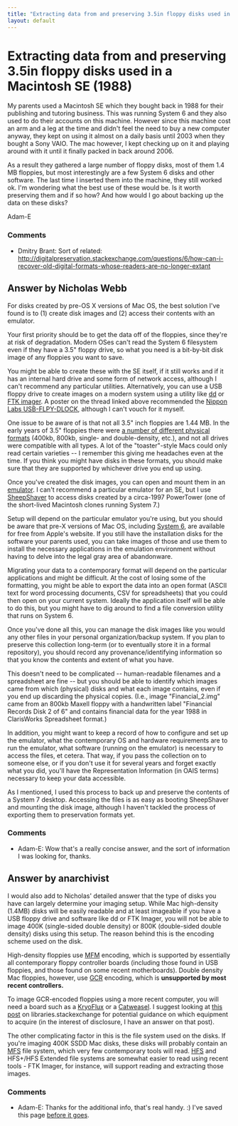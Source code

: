 ```yaml
---
title: "Extracting data from and preserving 3.5in floppy disks used in a Macintosh SE (1988)"
layout: default
---
```

Extracting data from and preserving 3.5in floppy disks used in a Macintosh SE (1988)
=====================
My parents used a Macintosh SE which they bought back in 1988 for their
publishing and tutoring business. This was running System 6 and they
also used to do their accounts on this machine. However since this
machine cost an arm and a leg at the time and didn't feel the need to
buy a new computer anyway, they kept on using it almost on a daily basis
until 2003 when they bought a Sony VAIO. The mac however, I kept
checking up on it and playing around with it until it finally packed in
back around 2006.

As a result they gathered a large number of floppy disks, most of them
1.4 MB floppies, but most interestingly are a few System 6 disks and
other software. The last time I inserted them into the machine, they
still worked ok. I'm wondering what the best use of these would be. Is
it worth preserving them and if so how? And how would I go about backing
up the data on these disks?

Adam-E

### Comments ###
* Dmitry Brant: Sort of related:
http://digitalpreservation.stackexchange.com/questions/6/how-can-i-recover-old-digital-formats-whose-readers-are-no-longer-extant


Answer by Nicholas Webb
----------------
For disks created by pre-OS X versions of Mac OS, the best solution I've
found is to (1) create disk images and (2) access their contents with an
emulator.

Your first priority should be to get the data off of the floppies, since
they're at risk of degradation. Modern OSes can't read the System 6
filesystem even if they have a 3.5" floppy drive, so what you need is a
bit-by-bit disk image of any floppies you want to save.

You might be able to create these with the SE itself, if it still works
and if it has an internal hard drive and some form of network access,
although I can't recommend any particular utilities. Alternatively, you
can use a USB floppy drive to create images on a modern system using a
utility like [dd](http://en.wikipedia.org/wiki/Dd_%28Unix%29) or [FTK
imager](http://en.wikipedia.org/wiki/FTK). A poster on the thread linked
above recommended the [Nippon Labs
USB-FLPY-DLOCK](http://www.newegg.com/Product/Product.aspx?Item=N82E16821105004),
although I can't vouch for it myself.

One issue to be aware of is that not all 3.5" inch floppies are 1.44 MB.
In the early years of 3.5" floppies there were [a number of different
physical
formats](http://en.wikipedia.org/wiki/3.5%22_Floppy_Disk#3+1.E2.81.842-inch_floppy_disk_.28.22Microfloppy.22.29)
(400kb, 800kb, single- and double-density, etc.), and not all drives
were compatible with all types. A lot of the "toaster"-style Macs could
only read certain varieties -- I remember this giving me headaches even
at the time. If you think you might have disks in these formats, you
should make sure that they are supported by whichever drive you end up
using.

Once you've created the disk images, you can open and mount them in an
[emulator](http://en.wikipedia.org/wiki/List_of_computer_system_emulators#Apple_Macintosh_with_680x0_CPU).
I can't recommend a particular emulator for an SE, but I use
[SheepShaver](http://en.wikipedia.org/wiki/SheepShaver) to access disks
created by a circa-1997 PowerTower (one of the short-lived Macintosh
clones running System 7.)

Setup will depend on the particular emulator you're using, but you
should be aware that pre-X versions of Mac OS, including [System
6](http://download.info.apple.com/Apple_Support_Area/Apple_Software_Updates/English-North_American/Macintosh/System/Older_System/System_6.0.x/),
are available for free from Apple's website. If you still have the
installation disks for the software your parents used, you can take
images of those and use them to install the necessary applications in
the emulation environment without having to delve into the legal gray
area of abandonware.

Migrating your data to a contemporary format will depend on the
particular applications and might be difficult. At the cost of losing
some of the formatting, you might be able to export the data into an
open format (ASCII text for word processing documents, CSV for
spreadsheets) that you could then open on your current system. Ideally
the application itself will be able to do this, but you might have to
dig around to find a file conversion utility that runs on System 6.

Once you've done all this, you can manage the disk images like you would
any other files in your personal organization/backup system. If you plan
to preserve this collection long-term (or to eventually store it in a
formal repository), you should record any provenance/identifying
information so that you know the contents and extent of what you have.

This doesn't need to be complicated -- human-readable filenames and a
spreadsheet are fine -- but you should be able to identify which images
came from which (physical) disks and what each image contains, even if
you end up discarding the physical copies. (I.e., image
"Financial\_2.img" came from an 800kb Maxell floppy with a handwritten
label "Financial Records Disk 2 of 6" and contains financial data for
the year 1988 in ClarisWorks Spreadsheet format.)

In addition, you might want to keep a record of how to configure and set
up the emulator, what the contemporary OS and hardware requirements are
to run the emulator, what software (running on the emulator) is
necessary to access the files, et cetera. That way, if you pass the
collection on to someone else, or if you don't use it for several years
and forget exactly what you did, you'll have the Representation
Information (in OAIS terms) necessary to keep your data accessible.

As I mentioned, I used this process to back up and preserve the contents
of a System 7 desktop. Accessing the files is as easy as booting
SheepShaver and mounting the disk image, although I haven't tackled the
process of exporting them to preservation formats yet.

### Comments ###
* Adam-E: Wow that's a really concise answer, and the sort of information I was
looking for, thanks.

Answer by anarchivist
----------------
I would also add to Nicholas' detailed answer that the type of disks you
have can largely determine your imaging setup. While Mac high-density
(1.4MB) disks will be easily readable and at least imageable if you have
a USB floppy drive and software like dd or FTK Imager, you will not be
able to image 400K (single-sided double density) or 800K (double-sided
double density) disks using this setup. The reason behind this is the
encoding scheme used on the disk.

High-density floppies use
[MFM](http://en.wikipedia.org/wiki/Modified_Frequency_Modulation)
encoding, which is supported by essentially all contemporary floppy
controller boards (including those found in USB floppies, and those
found on some recent motherboards). Double density Mac floppies,
however, use [GCR](http://en.wikipedia.org/wiki/Group_Code_Recording)
encoding, which is **unsupported by most recent controllers.**

To image GCR-encoded floppies using a more recent computer, you will
need a board such as a [KryoFlux](http://www.kryoflux.com/) or a
[Catweasel](http://en.wikipedia.org/wiki/Individual_Computers_Catweasel).
I suggest looking at [this
post](http://libraries.stackexchange.com/questions/1261/is-there-a-hardware-controller-option-for-acquiring-data-images-off-floppy-disks/1262#1262)
on libraries.stackexchange for potential guidance on which equipment to
acquire (in the interest of disclosure, I have an answer on that post).

The other complicating factor in this is the file system used on the
disks. If you're imaging 400K SSDD Mac disks, these disks will probably
contain an [MFS](http://en.wikipedia.org/wiki/Macintosh_File_System)
file system, which very few contemporary tools will read.
[HFS](http://en.wikipedia.org/wiki/Hierarchical_File_System) and
HFS+/HFS Extended file systems are somewhat easier to read using recent
tools - FTK Imager, for instance, will support reading and extracting
those images.

### Comments ###
* Adam-E: Thanks for the additional info, that's real handy. :) I've saved this
page [before it
goes](http://meta.digitalpreservation.stackexchange.com/questions/50/digital-preservation-se-will-close-on-march-18).

